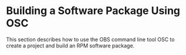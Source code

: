 # Building a Software Package Using OSC<a name="EN-US_TOPIC_0229243673"></a>

This section describes how to use the OBS command line tool OSC to create a project and build an RPM software package.



